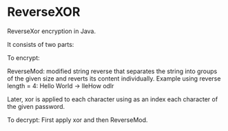 # ReverseXOR
ReverseXor encryption in Java.

It consists of two parts:

To encrypt:

ReverseMod: modified string reverse that separates the string into groups of the given size and reverts its content individually.
Example using reverse length = 4: Hello World -> lleHow odlr

Later, xor is applied to each character using as an index each character of the given password.

To decrypt: First apply xor and then ReverseMod.
